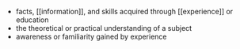 - facts, [[information]], and skills acquired through [[experience]] or education
- the theoretical or practical understanding of a subject
- awareness or familiarity gained by experience